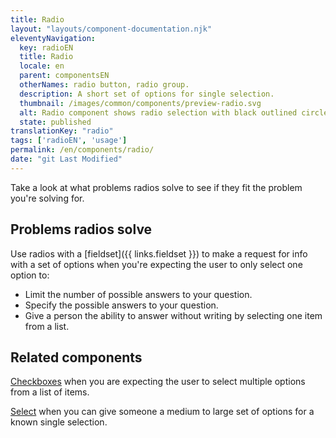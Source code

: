 ```yaml
---
title: Radio
layout: "layouts/component-documentation.njk"
eleventyNavigation:
  key: radioEN
  title: Radio
  locale: en
  parent: componentsEN
  otherNames: radio button, radio group.
  description: A short set of options for single selection.
  thumbnail: /images/common/components/preview-radio.svg
  alt: Radio component shows radio selection with black outlined circle with a black circle selected followed by unselected two options.
  state: published
translationKey: "radio"
tags: ['radioEN', 'usage']
permalink: /en/components/radio/
date: "git Last Modified"
---
```


Take a look at what problems radios solve to see if they fit the problem you're solving for.

## Problems radios solve

Use radios with a [fieldset]({{ links.fieldset }}) to make a request for info with a set of options when you're expecting the user to only select one option to:

- Limit the number of possible answers to your question.
- Specify the possible answers to your question.
- Give a person the ability to answer without writing by selecting one item from a list.

<article class="bg-full-width bg-dark text-light pt-500 pb-400 my-500">
  <h2 class="mt-0 mb-400">Related components</h2>

  <a href="{{ links.checkbox }}" class="link-light">Checkboxes</a> when you are expecting the user to select multiple options from a list of items.

  <a href="{{ links.select }}" class="link-light">Select</a> when you can give someone a medium to large set of options for a known single selection.
</article>
